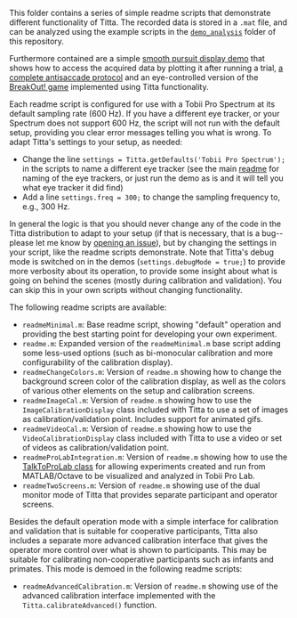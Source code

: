 This folder contains a series of simple readme scripts that demonstrate different functionality of Titta. The recorded data is stored in a `.mat` file, and can be analyzed using the example scripts in the [`demo_analysis`](../demo_analysis) folder of this repository.

Furthermore contained are a simple [smooth pursuit display demo](smoothPursuitDemo.m) that shows how to access the acquired data by plotting it after running a trial, [a complete antisaccade protocol](antiSaccade) and an eye-controlled version of the [BreakOut! game](breakOut) implemented using Titta functionality.

Each readme script is configured for use with a Tobii Pro Spectrum at its default sampling rate (600 Hz). If you have a different eye tracker, or your Spectrum does not support 600 Hz, the script will not run with the default setup, providing you clear error messages telling you what is wrong. To adapt Titta's settings to your setup, as needed:
- Change the line `settings = Titta.getDefaults('Tobii Pro Spectrum');` in the scripts to name a different eye tracker (see the main [readme](../readme.md#usage) for naming of the eye trackers, or just run the demo as is and it will tell you what eye tracker it did find)
- Add a line `settings.freq = 300;` to change the sampling frequency to, e.g., 300 Hz.

In general the logic is that you should never change any of the code in the Titta distribution to adapt to your setup (if that is necessary, that is a bug--please let me know by [opening an issue](https://github.com/dcnieho/Titta/issues)), but by changing the settings in your script, like the readme scripts demonstrate. Note that Titta's debug mode is switched on in the demos (`settings.debugMode = true;`) to provide more verbosity about its operation, to provide some insight about what is going on behind the scenes (mostly during calibration and validation). You can skip this in your own scripts without changing functionality.

The following readme scripts are available:
- `readmeMinimal.m`: Base readme script, showing "default" operation and providing the best starting point for developing your own experiment.
- `readme.m`: Expanded version of the `readmeMinimal.m` base script adding some less-used options (such as bi-monocular calibration and more configurability of the calibration display).
- `readmeChangeColors.m`: Version of `readme.m` showing how to change the background screen color of the calibration display, as well as the colors of various other elements on the setup and calibration screens.
- `readmeImageCal.m`: Version of `readme.m` showing how to use the `ImageCalibrationDisplay` class included with Titta to use a set of images as calibration/validation point. Includes support for animated gifs.
- `readmeVideoCal.m`: Version of `readme.m` showing how to use the `VideoCalibrationDisplay` class included with Titta to use a video or set of videos as calibration/validation point.
- `readmeProLabIntegration.m`: Version of `readme.m` showing how to use the [TalkToProLab class](../readme.md#the-talktoprolab-class) for allowing experiments created and run from MATLAB/Octave to be visualized and analyzed in Tobii Pro Lab.
- `readmeTwoScreens.m`: Version of `readme.m` showing use of the dual monitor mode of Titta that provides separate participant and operator screens.

Besides the default operation mode with a simple interface for calibration and validation that is suitable for cooperative participants, Titta also includes a separate more advanced calibration interface that gives the operator more control over what is shown to participants. This may be suitable for calibrating non-cooperative participants such as infants and primates. This mode is demoed in the following readme scripts:
- `readmeAdvancedCalibration.m`: Version of `readme.m` showing use of the advanced calibration interface implemented with the `Titta.calibrateAdvanced()` function.
